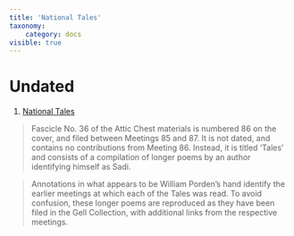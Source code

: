 ```yaml
---
title: 'National Tales'
taxonomy:
    category: docs
visible: true
---
```


# Undated

1. [National Tales](tales)  <a href="https://attic.vardill.org"><i class="fa fa-link" aria-hidden="true"></i></a>


> Fascicle No. 36 of the Attic Chest materials is numbered 86 on the cover, and filed between Meetings 85 and 87. It is not dated, and contains no contributions from Meeting 86. Instead, it is titled ‘Tales’ and consists of a compilation of longer poems by an author identifying himself as Sadi. 

> Annotations in what appears to be William Porden’s hand identify the earlier meetings at which each of the Tales was read. To avoid confusion, these longer poems are reproduced as they have been filed in the Gell Collection, with additional links from the respective meetings.
